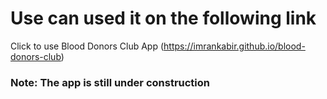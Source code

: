 # Use can used it on the following link

Click to use Blood Donors Club App (https://imrankabir.github.io/blood-donors-club)

### Note: The app is still under construction
